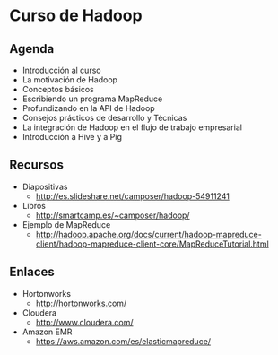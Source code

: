 # Curso de Hadoop

## Agenda

- Introducción al curso
- La motivación de Hadoop
- Conceptos básicos
- Escribiendo un programa MapReduce
- Profundizando en la API de Hadoop
- Consejos prácticos de desarrollo y Técnicas
- La integración de Hadoop en el flujo de trabajo empresarial
- Introducción a Hive y a Pig

## Recursos

- Diapositivas
  - http://es.slideshare.net/camposer/hadoop-54911241
- Libros
  - http://smartcamp.es/~camposer/hadoop/
- Ejemplo de MapReduce
  - http://hadoop.apache.org/docs/current/hadoop-mapreduce-client/hadoop-mapreduce-client-core/MapReduceTutorial.html

## Enlaces

- Hortonworks
  - http://hortonworks.com/
- Cloudera
  - http://www.cloudera.com/
- Amazon EMR 
  - https://aws.amazon.com/es/elasticmapreduce/

